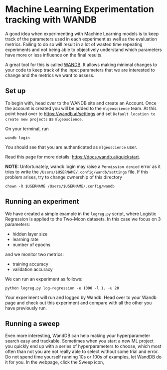 # Machine Learning Experimentation tracking with WANDB

A good idea when experimenting with Machine Learning models is to keep track of the parameters used in 
each experiment as well as the evaluation metrics. Failing to do so will result in a lot of wasted time
repeating experiments and not being able to objectively understand which parameters have more or less
influence on the final results.

A great tool for this is called [WANDB](https://wandb.ai/site). It allows making minimal changes to your
code to keep track of the input parameters that we are interested to change and the metrics we want to 
assess.

## Set up

To begin with, head over to the WANDB site and create an Account. Once the account is created you will be added to the ``mlgeoscience`` team.
At this point head over to https://wandb.ai/settings and set ``Default location to create new projects`` 
as ``mlgeoscience``.

On your terminal, run
```
wandb login
```

You should see that you are authenticated as ``mlgeoscience`` user. 

Read this page for more details: https://docs.wandb.ai/quickstart.

**NOTE:** Unfortunately, wandb login may raise a `Permission denied` error as it tries to write the
`/Users/$USERNAME/.config/wandb/settings` file. If this problem arises, try to change ownership of this directory 
```
chown -R $USERNAME /Users/$USERNAME/.config/wandb
```

## Running an experiment

We have created a simple example in the `logreg.py` script, where Logistic Regression is applied to the 
Two-Moon datasets. In this case we focus on 3 parameters:

- hidden layer size
- learning rate
- number of epochs

and we monitor two metrics:

- training accuracy
- validation accuracy


We can run an experiment as follows:

```
python logreg.py log-regression -e 1000 -l 1. -u 20
```

Your experiment will run and logged by Wandb. Head over to your Wandb page and check out this experiment
and compare with all the other you have previously run.


## Running a sweep

Even more interesting, WandDB can help making your hyperparameter search easy and trackable.
Sometimes when you start a new ML project you quickly end up with a series of hyperparameters to choose,
which most often than not you are not really able to select without some trial and error. Do not spend
time yourself running 10s or 100s of examples, let WandDB do it for you. In the webpage, click the Sweep icon,
